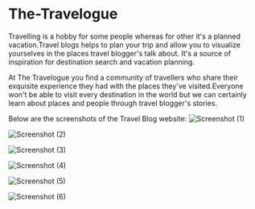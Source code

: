 # The-Travelogue
Travelling is a hobby for some people whereas for other it's a planned vacation.Travel blogs helps to plan your trip and allow you to visualize yourselves in the places travel blogger's talk about. It's a source of inspiration for destination search and vacation planning.

At The Travelogue you find a community of travellers who share their exquisite experience they had with the places they've visited.Everyone won't be able to visit every destination in the world but we can certainly learn about places and people through travel blogger's stories.

Below are the screenshots of the Travel Blog website:
![Screenshot (1)](https://user-images.githubusercontent.com/56637185/115727883-a64c1c00-a3a1-11eb-827b-9344b44edcdb.png)

![Screenshot (2)](https://user-images.githubusercontent.com/56637185/115728173-e6130380-a3a1-11eb-98f0-7f3876435487.png)

![Screenshot (3)](https://user-images.githubusercontent.com/56637185/115728192-e90df400-a3a1-11eb-85ab-2012b9b5df47.png)

![Screenshot (4)](https://user-images.githubusercontent.com/56637185/115728231-f4611f80-a3a1-11eb-8c6b-cec7b0f58e18.png)

![Screenshot (5)](https://user-images.githubusercontent.com/56637185/115728235-f75c1000-a3a1-11eb-9887-81fc4971cce0.png)

![Screenshot (6)](https://user-images.githubusercontent.com/56637185/115728260-fb882d80-a3a1-11eb-9d03-784b3148d9a3.png)

